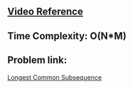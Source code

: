 ## [Video Reference](https://www.youtube.com/watch?v=NPZn9jBrX8U&list=PLgUwDviBIf0qUlt5H_kiKYaNSqJ81PMMY&index=26&t=7s)

## Time Complexity: O(N*M)
## Problem link:

[Longest Common Subsequence](https://leetcode.com/problems/longest-common-subsequence/)
